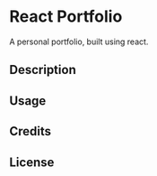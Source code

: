 # React Portfolio

A personal portfolio, built using react. 

## Description 

## Usage 

## Credits 

## License